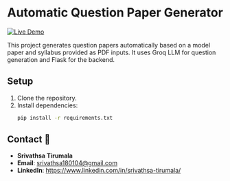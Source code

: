 # Automatic Question Paper Generator 

[![Live Demo](https://img.shields.io/badge/Live%20Demo-Edu-Quest-AI-blue?style=for-the-badge&logo=vercel)](https://edu-quest-ai-gamma.vercel.app/)


This project generates question papers automatically based on a model paper and syllabus provided as PDF inputs. It uses Groq LLM for question generation and Flask for the backend.

## Setup

1. Clone the repository.
2. Install dependencies:
   ```bash
   pip install -r requirements.txt

## Contact 📧
- **Srivathsa Tirumala**  
- **Email**: srivathsa180104@gmail.com
- **LinkedIn**: https://www.linkedin.com/in/srivathsa-tirumala/
